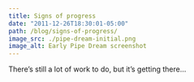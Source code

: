 ```yaml
---
title: Signs of progress
date: "2011-12-26T18:30:01-05:00"
path: /blog/signs-of-progress/
image_src: ./pipe-dream-initial.png
image_alt: Early Pipe Dream screenshot
---
```


There’s still a lot of work to do, but it’s getting there…
